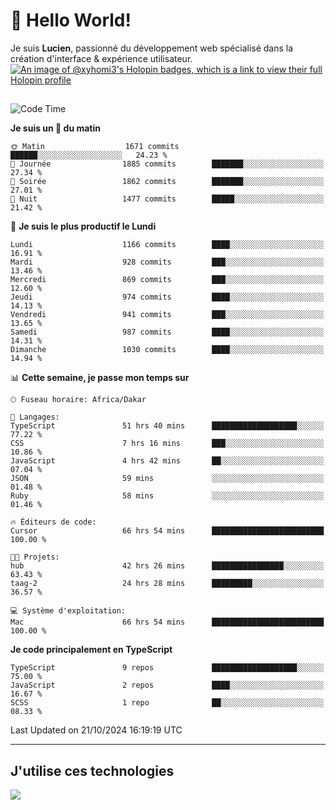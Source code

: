 # 👋 Hello World!

Je suis **Lucien**, passionné du développement web spécialisé dans la création d'interface & expérience utilisateur.
[![An image of @xyhomi3's Holopin badges, which is a link to view their full Holopin profile](https://holopin.me/xyhomi3)](https://holopin.io/@xyhomi3)

##

<!--START_SECTION:waka-->
![Code Time](http://img.shields.io/badge/Code%20Time-2%2C366%20hrs%206%20mins-blue)

**Je suis un 🐤 du matin** 

```text
🌞 Matin                  1671 commits        ██████░░░░░░░░░░░░░░░░░░░   24.23 % 
🌆 Journée                1885 commits        ███████░░░░░░░░░░░░░░░░░░   27.34 % 
🌃 Soirée                 1862 commits        ███████░░░░░░░░░░░░░░░░░░   27.01 % 
🌙 Nuit                   1477 commits        █████░░░░░░░░░░░░░░░░░░░░   21.42 % 
```
📅 **Je suis le plus productif le Lundi** 

```text
Lundi                    1166 commits        ████░░░░░░░░░░░░░░░░░░░░░   16.91 % 
Mardi                    928 commits         ███░░░░░░░░░░░░░░░░░░░░░░   13.46 % 
Mercredi                 869 commits         ███░░░░░░░░░░░░░░░░░░░░░░   12.60 % 
Jeudi                    974 commits         ████░░░░░░░░░░░░░░░░░░░░░   14.13 % 
Vendredi                 941 commits         ███░░░░░░░░░░░░░░░░░░░░░░   13.65 % 
Samedi                   987 commits         ████░░░░░░░░░░░░░░░░░░░░░   14.31 % 
Dimanche                 1030 commits        ████░░░░░░░░░░░░░░░░░░░░░   14.94 % 
```


📊 **Cette semaine, je passe mon temps sur** 

```text
🕑︎ Fuseau horaire: Africa/Dakar

💬 Langages: 
TypeScript               51 hrs 40 mins      ███████████████████░░░░░░   77.22 % 
CSS                      7 hrs 16 mins       ███░░░░░░░░░░░░░░░░░░░░░░   10.86 % 
JavaScript               4 hrs 42 mins       ██░░░░░░░░░░░░░░░░░░░░░░░   07.04 % 
JSON                     59 mins             ░░░░░░░░░░░░░░░░░░░░░░░░░   01.48 % 
Ruby                     58 mins             ░░░░░░░░░░░░░░░░░░░░░░░░░   01.46 % 

🔥 Éditeurs de code: 
Cursor                   66 hrs 54 mins      █████████████████████████   100.00 % 

🐱‍💻 Projets: 
hub                      42 hrs 26 mins      ████████████████░░░░░░░░░   63.43 % 
taag-2                   24 hrs 28 mins      █████████░░░░░░░░░░░░░░░░   36.57 % 

💻 Système d'exploitation: 
Mac                      66 hrs 54 mins      █████████████████████████   100.00 % 
```

**Je code principalement en TypeScript** 

```text
TypeScript               9 repos             ███████████████████░░░░░░   75.00 % 
JavaScript               2 repos             ████░░░░░░░░░░░░░░░░░░░░░   16.67 % 
SCSS                     1 repo              ██░░░░░░░░░░░░░░░░░░░░░░░   08.33 % 
```




 Last Updated on 21/10/2024 16:19:19 UTC
<!--END_SECTION:waka-->
---

## J'utilise ces technologies

<p align="left">
  <a href="https://skillicons.dev">
    <img src="https://skillicons.dev/icons?i=ts,js,md,scss,tailwind,react,docker,express,astro,vite,nextjs,vercel,figma,ableton" />
  </a>
</p>

